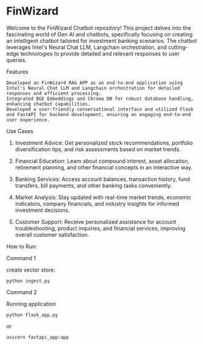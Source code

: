 # FinWizard

Welcome to the FinWizard Chatbot repository! This project delves into the fascinating world of Gen AI and chatbots, specifically focusing on creating an intelligent chatbot tailored for investment banking scenarios. The chatbot leverages Intel's Neural Chat LLM, Langchain orchestration, and cutting-edge technologies to provide detailed and relevant responses to user queries.


Features

    Developed an FinWizard RAG APP as an end-to-end application using Intel's Neural Chat LLM and Langchain orchestration for detailed responses and efficient processing.
    Integrated BGE Embeddings and Chroma DB for robust database handling, enhancing chatbot capabilities.
    Developed a user-friendly conversational interface and utilized Flask and FastAPI for backend development, ensuring an engaging end-to-end user experience.

Use Cases


1. Investment Advice: Get personalized stock recommendations, portfolio diversification tips, and risk assessments based on market trends.

2. Financial Education: Learn about compound interest, asset allocation, retirement planning, and other financial concepts in an interactive way.

3. Banking Services: Access account balances, transaction history, fund transfers, bill payments, and other banking tasks conveniently.

4. Market Analysis: Stay updated with real-time market trends, economic indicators, company financials, and industry insights for informed investment decisions.

5. Customer Support: Receive personalized assistance for account troubleshooting, product inquiries, and financial services, improving overall customer satisfaction.


How to Run:

Command 1

create vector store:

    python ingest.py

Command 2

Running application

    python flask_app.py
or

    uvicorn fastapi_app:app

